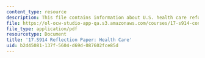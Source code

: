 ```yaml
---
content_type: resource
description: This file contains information about U.S. health care reform.
file: https://ol-ocw-studio-app-qa.s3.amazonaws.com/courses/17-s914-conversations-you-cant-have-on-campus-race-ethnicity-gender-and-identity-spring-2012/b2d45081137f5604d69d087602fce85d_MIT17_S914S12_health2.pdf
file_type: application/pdf
resourcetype: Document
title: '17.S914 Reflection Paper: Health Care'
uid: b2d45081-137f-5604-d69d-087602fce85d
---
```

